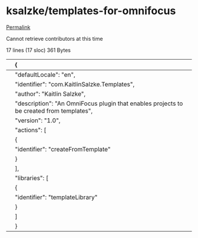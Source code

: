 # ksalzke/templates-for-omnifocus

[Permalink](https://github.com/ksalzke/templates-for-omnifocus/blob/1619ed3a192d9f548ec34002ef704199196e2ca5/manifest.json)

Cannot retrieve contributors at this time

 17 lines \(17 sloc\) 361 Bytes

|  | { |
| :--- | :--- |
|  |  "defaultLocale": "en", |
|  |  "identifier": "com.KaitlinSalzke.Templates", |
|  |  "author": "Kaitlin Salzke", |
|  |  "description": "An OmniFocus plugin that enables projects to be created from templates", |
|  |  "version": "1.0", |
|  |  "actions": \[ |
|  |  { |
|  |  "identifier": "createFromTemplate" |
|  |  } |
|  |  \], |
|  |  "libraries": \[ |
|  |  { |
|  |  "identifier": "templateLibrary" |
|  |  } |
|  |  \] |
|  | } |


